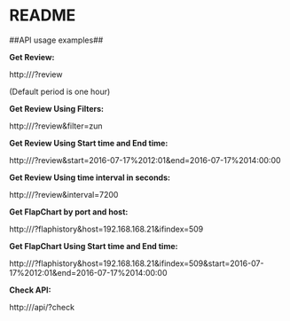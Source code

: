# README #

##API usage examples##

**Get Review:**

 http://<path-to-api>/?review

 (Default period is one hour)


**Get Review Using Filters:**

  http://<path-to-api>/?review&filter=zun


**Get Review Using Start time and End time:**

  http://<path-to-api>/?review&start=2016-07-17%2012:01&end=2016-07-17%2014:00:00


**Get Review Using time interval in seconds:**

  http://<path-to-api>/?review&interval=7200


**Get FlapChart by port and host:**

  http://<path-to-api>/?flaphistory&host=192.168.168.21&ifindex=509


**Get FlapChart Using Start time and End time:**

  http://<path-to-api>/?flaphistory&host=192.168.168.21&ifindex=509&start=2016-07-17%2012:01&end=2016-07-17%2014:00:00

**Check API:**

  http://<path-to-api>/api/?check